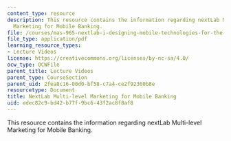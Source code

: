 ```yaml
---
content_type: resource
description: This resource contains the information regarding nextLab Multi-level
  Marketing for Mobile Banking.
file: /courses/mas-965-nextlab-i-designing-mobile-technologies-for-the-next-billion-users-fall-2008/edec82c9bd42b77f9bc643f2ac8f8af8_MITMAS_965F08_Lec20_ri.pdf
file_type: application/pdf
learning_resource_types:
- Lecture Videos
license: https://creativecommons.org/licenses/by-nc-sa/4.0/
ocw_type: OCWFile
parent_title: Lecture Videos
parent_type: CourseSection
parent_uid: 2fea8c16-00d0-bf58-c7a4-ce2f92360b8e
resourcetype: Document
title: NextLab Multi-level Marketing for Mobile Banking
uid: edec82c9-bd42-b77f-9bc6-43f2ac8f8af8
---
```

This resource contains the information regarding nextLab Multi-level Marketing for Mobile Banking.